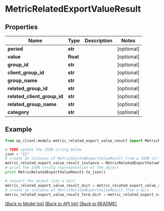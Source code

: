# MetricRelatedExportValueResult


## Properties
Name | Type | Description | Notes
------------ | ------------- | ------------- | -------------
**period** | **str** |  | [optional] 
**value** | **float** |  | [optional] 
**group_id** | **str** |  | [optional] 
**client_group_id** | **str** |  | [optional] 
**group_name** | **str** |  | [optional] 
**related_group_id** | **str** |  | [optional] 
**related_client_group_id** | **str** |  | [optional] 
**related_group_name** | **str** |  | [optional] 
**category** | **str** |  | [optional] 

## Example

```python
from np_client.models.metric_related_export_value_result import MetricRelatedExportValueResult

# TODO update the JSON string below
json = "{}"
# create an instance of MetricRelatedExportValueResult from a JSON string
metric_related_export_value_result_instance = MetricRelatedExportValueResult.from_json(json)
# print the JSON string representation of the object
print MetricRelatedExportValueResult.to_json()

# convert the object into a dict
metric_related_export_value_result_dict = metric_related_export_value_result_instance.to_dict()
# create an instance of MetricRelatedExportValueResult from a dict
metric_related_export_value_result_form_dict = metric_related_export_value_result.from_dict(metric_related_export_value_result_dict)
```
[[Back to Model list]](../README.md#documentation-for-models) [[Back to API list]](../README.md#documentation-for-api-endpoints) [[Back to README]](../README.md)


